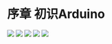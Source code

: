 # 序章 初识Arduino

<img src="../img/go1/1.png" />

<img src="../img/go1/2.png" />

<img src="../img/go1/3.png" />

<img src="../img/go1/4.png" />

<img src="../img/go1/5.png" />
